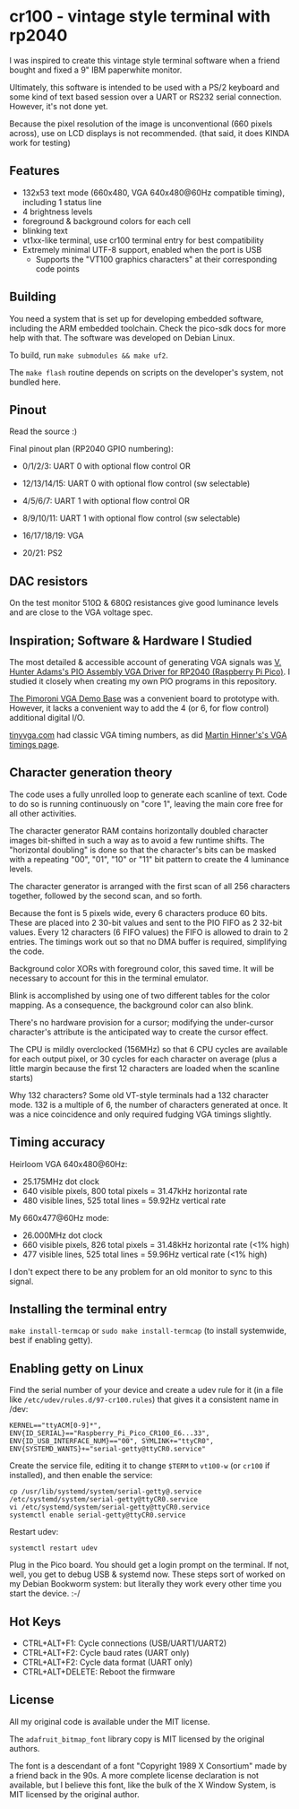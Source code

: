 # cr100 - vintage style terminal with rp2040

I was inspired to create this vintage style terminal software when a friend bought and
fixed a 9" IBM paperwhite monitor.

Ultimately, this software is intended to be used with a PS/2 keyboard and some kind of
text based session over a UART or RS232 serial connection. However, it's not done yet.

Because the pixel resolution of the image is unconventional (660 pixels across), use
on LCD displays is not recommended. (that said, it does KINDA work for testing)

## Features

 * 132x53 text mode (660x480, VGA 640x480@60Hz compatible timing), including 1 status line
 * 4 brightness levels
 * foreground & background colors for each cell
 * blinking text
 * vt1xx-like terminal, use cr100 terminal entry for best compatibility
 * Extremely minimal UTF-8 support, enabled when the port is USB
   * Supports the "VT100 graphics characters" at their corresponding code points

## Building

You need a system that is set up for developing embedded software, including the ARM
embedded toolchain. Check the pico-sdk docs for more help with that. The software was
developed on Debian Linux.

To build, run `make submodules && make uf2`.

The `make flash` routine depends on scripts on the developer's system, not bundled here.

## Pinout
Read the source :)

Final pinout plan (RP2040 GPIO numbering):
 * 0/1/2/3: UART 0 with optional flow control OR
 * 12/13/14/15: UART 0 with optional flow control (sw selectable)

 * 4/5/6/7: UART 1 with optional flow control OR
 * 8/9/10/11: UART 1 with optional flow control (sw selectable)

 * 16/17/18/19: VGA
 * 20/21: PS2

## DAC resistors

On the test monitor 510Ω & 680Ω resistances give good luminance levels and are close to the VGA voltage spec.

## Inspiration; Software & Hardware I Studied

The most detailed & accessible account of generating VGA signals was [V. Hunter
Adams's PIO Assembly VGA Driver for RP2040 (Raspberry Pi
Pico)](https://vanhunteradams.com/Pico/VGA/VGA.html). I studied it closely when
creating my own PIO programs in this repository.

[The Pimoroni VGA Demo
Base](https://shop.pimoroni.com/products/pimoroni-pico-vga-demo-base?variant=32369520672851)
was a convenient board to prototype with. However, it lacks a convenient way to add
the 4 (or 6, for flow control) additional digital I/O.

[tinyvga.com](http://www.tinyvga.com/vga-timing) had classic VGA timing numbers, as did [Martin Hinner's's VGA timings page](http://martin.hinner.info/vga/timing.html).

## Character generation theory

The code uses a fully unrolled loop to generate each scanline of text. Code to
do so is running continuously on "core 1", leaving the main core free for all
other activities.

The character generator RAM contains horizontally doubled character images
bit-shifted in such a way as to avoid a few runtime shifts. The "horizontal
doubling" is done so that the character's bits can be masked with a repeating
"00", "01", "10" or "11" bit pattern to create the 4 luminance levels.

The character generator is arranged with the first scan of all 256 characters
together, followed by the second scan, and so forth.

Because the font is 5 pixels wide, every 6 characters produce 60 bits. These
are placed into 2 30-bit values and sent to the PIO FIFO as 2 32-bit values.
Every 12 characters (6 FIFO values) the FIFO is allowed to drain to 2 entries.
The timings work out so that no DMA buffer is required, simplifying the code.

Background color XORs with foreground color, this saved time. It will be
necessary to account for this in the terminal emulator.

Blink is accomplished by using one of two different tables for the color
mapping. As a consequence, the background color can also blink.

There's no hardware provision for a cursor; modifying the under-cursor
character's attribute is the anticipated way to create the cursor effect.

The CPU is mildly overclocked (156MHz) so that 6 CPU cycles are available for
each output pixel, or 30 cycles for each character on average (plus a little
margin because the first 12 characters are loaded when the scanline starts)

Why 132 characters? Some old VT-style terminals had a 132 character mode. 132
is a multiple of 6, the number of characters generated at once. It was a nice
coincidence and only required fudging VGA timings slightly.

## Timing accuracy

Heirloom VGA 640x480@60Hz:
 * 25.175MHz dot clock
 * 640 visible pixels, 800 total pixels = 31.47kHz horizontal rate
 * 480 visible lines, 525 total lines = 59.92Hz vertical rate

My 660x477@60Hz mode:
 * 26.000MHz dot clock
 * 660 visible pixels, 826 total pixels = 31.48kHz horizontal rate (<1% high)
 * 477 visible lines, 525 total lines = 59.96Hz vertical rate (<1% high)

I don't expect there to be any problem for an old monitor to sync to this signal.

## Installing the terminal entry

`make install-termcap` or `sudo make install-termcap` (to install systemwide, best if enabling getty).

## Enabling getty on Linux

Find the serial number of your device and create a udev rule for it (in a file like `/etc/udev/rules.d/97-cr100.rules`) that gives it a consistent name in /dev:
```
KERNEL=="ttyACM[0-9]*", ENV{ID_SERIAL}=="Raspberry_Pi_Pico_CR100_E6...33", ENV{ID_USB_INTERFACE_NUM}=="00", SYMLINK+="ttyCR0", ENV{SYSTEMD_WANTS}+="serial-getty@ttyCR0.service"
```

Create the service file, editing it to change `$TERM` to `vt100-w` (or `cr100` if installed), and then enable the service:
```
cp /usr/lib/systemd/system/serial-getty@.service /etc/systemd/system/serial-getty@ttyCR0.service
vi /etc/systemd/system/serial-getty@ttyCR0.service
systemctl enable serial-getty@ttyCR0.service
```

Restart udev:
```
systemctl restart udev
```

Plug in the Pico board. You should get a login prompt on the terminal. If not, well, you get to debug USB & systemd now. These steps sort of worked on my Debian Bookworm system: but literally they work every other time you start the device. :-/

## Hot Keys

 * CTRL+ALT+F1: Cycle connections (USB/UART1/UART2)
 * CTRL+ALT+F2: Cycle baud rates (UART only)
 * CTRL+ALT+F2: Cycle data format (UART only)
 * CTRL+ALT+DELETE: Reboot the firmware

## License

All my original code is available under the MIT license.

The `adafruit_bitmap_font` library copy is MIT licensed by the original authors.

The font is a descendant of a font "Copyright 1989 X Consortium" made by a
friend back in the 90s. A more complete license declaration is not available,
but I believe this font, like the bulk of the X Window System, is MIT licensed
by the original author.
